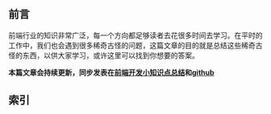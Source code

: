 ## 前言
前端行业的知识非常广泛，每一个方向都足够读者去花很多时间去学习。在平时的工作中，我们也会遇到很多稀奇古怪的问题，这篇文章的目的就是总结这些稀奇古怪的东西，以供大家学习，或许这里可以找到你想要的答案。

**本篇文章会持续更新，同步发表在[前端开发小知识点总结](https://blog.5udou.cn/blog/Qian-Duan-Kai-Fa-Xiao-Zhi-Shi-Dian-Zong-Jie-63)和[github](https://github.com/linxiaowu66/fe-tips/tree/master)**

## 索引
